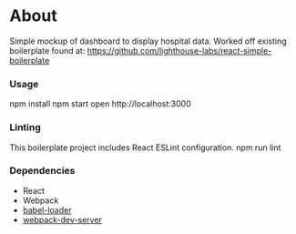 About
=====================

Simple mockup of dashboard to display hospital data.
Worked off existing boilerplate found at: https://github.com/lighthouse-labs/react-simple-boilerplate

### Usage

npm install
npm start
open http://localhost:3000

### Linting

This boilerplate project includes React ESLint configuration.
npm run lint


### Dependencies

* React
* Webpack
* [babel-loader](https://github.com/babel/babel-loader)
* [webpack-dev-server](https://github.com/webpack/webpack-dev-server)
